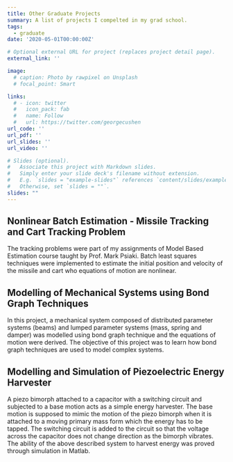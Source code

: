 ```yaml
---
title: Other Graduate Projects
summary: A list of projects I compelted in my grad school.
tags:
  - graduate
date: '2020-05-01T00:00:00Z'

# Optional external URL for project (replaces project detail page).
external_link: ''

image:
  # caption: Photo by rawpixel on Unsplash
  # focal_point: Smart

links:
  # - icon: twitter
  #   icon_pack: fab
  #   name: Follow
  #   url: https://twitter.com/georgecushen
url_code: ''
url_pdf: ''
url_slides: ''
url_video: ''

# Slides (optional).
#   Associate this project with Markdown slides.
#   Simply enter your slide deck's filename without extension.
#   E.g. `slides = "example-slides"` references `content/slides/example-slides.md`.
#   Otherwise, set `slides = ""`.
slides: ""
---
```

## Nonlinear Batch Estimation - Missile Tracking and Cart Tracking Problem
The tracking problems were part of my assignments of Model Based Estimation course taught by Prof. Mark Psiaki. Batch least squares techniques were implemented to estimate the initial position and velocity of the missile and cart who equations of motion are nonlinear.

## Modelling of Mechanical Systems using Bond Graph Techniques
In this project, a mechanical system composed of distributed parameter systems (beams) and lumped parameter systems (mass, spring and damper) was modelled using bond graph technique and the equations of motion were derived. The objective of this project was to learn how bond graph techniques are used to model complex systems.

## Modelling and Simulation of Piezoelectric Energy Harvester
A piezo bimorph attached to a capacitor with a switching circuit and subjected to a base motion acts as a simple energy harvester. The base motion is supposed to mimic the motion of the piezo bimorph when it is attached to a moving primary mass form which the energy has to be tapped. The switching circuit is added to the circuit so that the voltage across the capacitor does not change direction as the bimorph vibrates. The ability of the above described system to harvest energy was proved through simulation in Matlab.